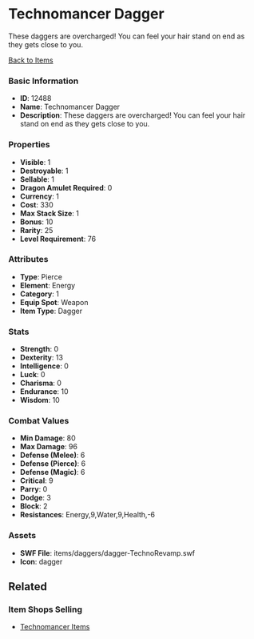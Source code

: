 # Technomancer Dagger

These daggers are overcharged! You can feel your hair stand on end as they gets close to you.

[Back to Items](../items.md)

### Basic Information

- **ID**: 12488
- **Name**: Technomancer Dagger
- **Description**: These daggers are overcharged! You can feel your hair stand on end as they gets close to you.

### Properties

- **Visible**: 1
- **Destroyable**: 1
- **Sellable**: 1
- **Dragon Amulet Required**: 0
- **Currency**: 1
- **Cost**: 330
- **Max Stack Size**: 1
- **Bonus**: 10
- **Rarity**: 25
- **Level Requirement**: 76

### Attributes

- **Type**: Pierce
- **Element**: Energy
- **Category**: 1
- **Equip Spot**: Weapon
- **Item Type**: Dagger

### Stats

- **Strength**: 0
- **Dexterity**: 13
- **Intelligence**: 0
- **Luck**: 0
- **Charisma**: 0
- **Endurance**: 10
- **Wisdom**: 10

### Combat Values

- **Min Damage**: 80
- **Max Damage**: 96
- **Defense (Melee)**: 6
- **Defense (Pierce)**: 6
- **Defense (Magic)**: 6
- **Critical**: 9
- **Parry**: 0
- **Dodge**: 3
- **Block**: 2
- **Resistances**: Energy,9,Water,9,Health,-6

### Assets

- **SWF File**: items/daggers/dagger-TechnoRevamp.swf
- **Icon**: dagger

## Related

### Item Shops Selling

- [Technomancer Items](../item-shops/413-technomancer-items.md)

